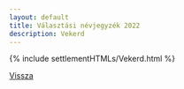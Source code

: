 ```yaml
---
layout: default
title: Választási névjegyzék 2022
description: Vekerd
---
```


{% include settlementHTMLs/Vekerd.html %}

[Vissza](./)